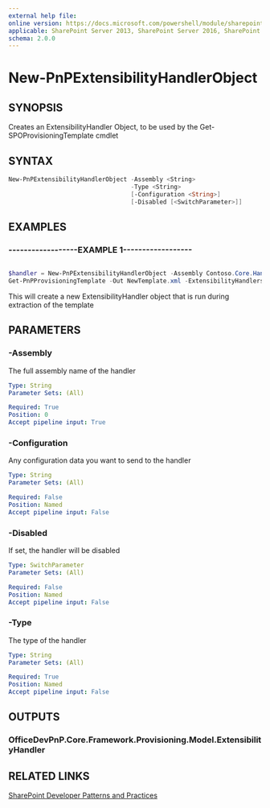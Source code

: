 ```yaml
---
external help file:
online version: https://docs.microsoft.com/powershell/module/sharepoint-pnp/new-pnpextensibilityhandlerobject
applicable: SharePoint Server 2013, SharePoint Server 2016, SharePoint Server 2019, SharePoint Online
schema: 2.0.0
---
```

# New-PnPExtensibilityHandlerObject

## SYNOPSIS
Creates an ExtensibilityHandler Object, to be used by the Get-SPOProvisioningTemplate cmdlet

## SYNTAX

```powershell
New-PnPExtensibilityHandlerObject -Assembly <String>
                                  -Type <String>
                                  [-Configuration <String>]
                                  [-Disabled [<SwitchParameter>]]
```

## EXAMPLES

### ------------------EXAMPLE 1------------------
```powershell

$handler = New-PnPExtensibilityHandlerObject -Assembly Contoso.Core.Handlers -Type Contoso.Core.Handlers.MyExtensibilityHandler
Get-PnPProvisioningTemplate -Out NewTemplate.xml -ExtensibilityHandlers $handler
```

This will create a new ExtensibilityHandler object that is run during extraction of the template

## PARAMETERS

### -Assembly
The full assembly name of the handler

```yaml
Type: String
Parameter Sets: (All)

Required: True
Position: 0
Accept pipeline input: True
```

### -Configuration
Any configuration data you want to send to the handler

```yaml
Type: String
Parameter Sets: (All)

Required: False
Position: Named
Accept pipeline input: False
```

### -Disabled
If set, the handler will be disabled

```yaml
Type: SwitchParameter
Parameter Sets: (All)

Required: False
Position: Named
Accept pipeline input: False
```

### -Type
The type of the handler

```yaml
Type: String
Parameter Sets: (All)

Required: True
Position: Named
Accept pipeline input: False
```

## OUTPUTS

### OfficeDevPnP.Core.Framework.Provisioning.Model.ExtensibilityHandler

## RELATED LINKS

[SharePoint Developer Patterns and Practices](https://aka.ms/sppnp)
